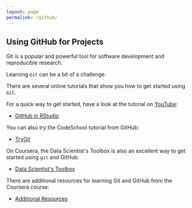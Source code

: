 ```yaml
---
layout: page
permalink: /github/
---	
```


## Using GitHub for Projects

Git is a popular and powerful tool for software development and reproducible research. 

Learning `Git` can be a bit of a challenge. 

There are several online tutorials that show you how to get started using `Git`. 

For a quick way to get started, have a look at the tutorial on [YouTube][]:

* [GitHub in RStudio][]

You can also try the CodeSchool tutorial from GitHub: 

* [TryGit][]

On Coursera, the Data Scientist's Toolbox is also an excellent way to get 
started using `git` and GitHub. 

* [Data Scientist's Toolbox][]

There are additional resources for learning Git and GitHub from the Coursera course: 

* [Additional Resources][]

[YouTube]: https://www.youtube.com
[GitHub in RStudio]: https://www.youtube.com/embed/uHYcDQDbMY8
[TryGit]: http://try.github.io/
[Data Scientist's Toolbox]: https://www.coursera.org/learn/data-scientists-tools
[Additional Resources]: http://datasciencespecialization.github.io/toolbox/
